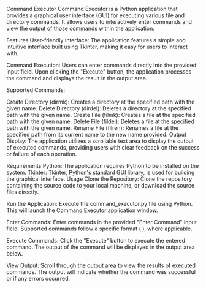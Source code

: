 Command Executor
Command Executor is a Python application that provides a graphical user interface (GUI) for executing various file and directory commands. It allows users to interactively enter commands and view the output of those commands within the application.

Features
User-friendly Interface: The application features a simple and intuitive interface built using Tkinter, making it easy for users to interact with.

Command Execution: Users can enter commands directly into the provided input field. Upon clicking the "Execute" button, the application processes the command and displays the result in the output area.

Supported Commands:

Create Directory (dirmk): Creates a directory at the specified path with the given name.
Delete Directory (dirdel): Deletes a directory at the specified path with the given name.
Create File (filmk): Creates a file at the specified path with the given name.
Delete File (fildel): Deletes a file at the specified path with the given name.
Rename File (filren): Renames a file at the specified path from its current name to the new name provided.
Output Display: The application utilizes a scrollable text area to display the output of executed commands, providing users with clear feedback on the success or failure of each operation.

Requirements
Python: The application requires Python to be installed on the system.
Tkinter: Tkinter, Python's standard GUI library, is used for building the graphical interface.
Usage
Clone the Repository: Clone the repository containing the source code to your local machine, or download the source files directly.

Run the Application: Execute the command_executor.py file using Python. This will launch the Command Executor application window.

Enter Commands: Enter commands in the provided "Enter Command" input field. Supported commands follow a specific format (<command> <path> <name>), where applicable.

Execute Commands: Click the "Execute" button to execute the entered command. The output of the command will be displayed in the output area below.

View Output: Scroll through the output area to view the results of executed commands. The output will indicate whether the command was successful or if any errors occurred.

